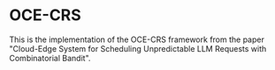 # OCE-CRS
This is the implementation of the OCE-CRS framework from the paper "Cloud-Edge System for Scheduling Unpredictable LLM Requests with Combinatorial Bandit".
